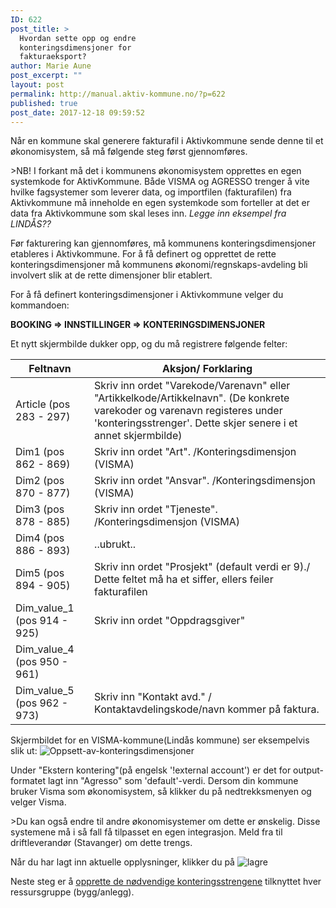 ```yaml
---
ID: 622
post_title: >
  Hvordan sette opp og endre
  konteringsdimensjoner for
  fakturaeksport?
author: Marie Aune
post_excerpt: ""
layout: post
permalink: http://manual.aktiv-kommune.no/?p=622
published: true
post_date: 2017-12-18 09:59:52
---
```

Når en kommune skal generere fakturafil i Aktivkommune sende denne til et økonomisystem, så må følgende steg først gjennomføres.

&gt;NB! I forkant må det i kommunens økonomisystem opprettes en egen systemkode for AktivKommune. Både VISMA og AGRESSO trenger å vite hvilke fagsystemer som leverer data, og importfilen (fakturafilen) fra Aktivkommune må inneholde en egen systemkode som forteller at det er data fra Aktivkommune som skal leses inn. <em>Legge inn eksempel fra LINDÅS??</em>

Før fakturering kan gjennomføres, må kommunens konteringsdimensjoner etableres i Aktivkommune. For å få definert og opprettet de rette konteringsdimensjoner må kommunens økonomi/regnskaps-avdeling bli involvert slik at de rette dimensjoner blir etablert.

For å få definert konteringsdimensjoner i Aktivkommune velger du kommandoen:

<strong>BOOKING =&gt; INNSTILLINGER =&gt; KONTERINGSDIMENSJONER</strong>

Et nytt skjermbilde dukker opp, og du må registrere følgende felter:

Feltnavn | Aksjon/ Forklaring
-----------------------------------|---------------------------------------------------
Article (pos 283 - 297)|Skriv inn ordet "Varekode/Varenavn" eller "Artikkelkode/Artikkelnavn". (De konkrete varekoder og varenavn registeres under 'konteringsstrenger'. Dette skjer senere i et annet skjermbilde)
Dim1 (pos 862 - 869)|Skriv inn ordet "Art". /Konteringsdimensjon (VISMA)
Dim2 (pos 870 - 877)|Skriv inn ordet "Ansvar". /Konteringsdimensjon (VISMA)
Dim3 (pos 878 - 885)|Skriv inn ordet "Tjeneste". /Konteringsdimensjon (VISMA)
Dim4 (pos 886 - 893)|..ubrukt..
Dim5 (pos 894 - 905)|Skriv inn ordet "Prosjekt" (default verdi er 9)./ Dette feltet må ha et siffer, ellers feiler fakturafilen
Dim_value_1 (pos 914 - 925)|Skriv inn ordet "Oppdragsgiver"
Dim_value_4 (pos 950 - 961)|
Dim_value_5 (pos 962 - 973)|Skriv inn "Kontakt avd." / Kontaktavdelingskode/navn kommer på faktura.

Skjermbildet for en VISMA-kommune(Lindås kommune) ser eksempelvis slik ut:
![Oppsett-av-konteringsdimensjoner](http://manual.aktiv-kommune.no/wp-content/uploads/2018/06/Oppsett-av-konteringsdimensjoner.png)

Under "Ekstern kontering"(på engelsk '!external account') er det for output-formatet lagt inn "Agresso" som 'default'-verdi. Dersom din kommune bruker Visma som økonomisystem, så klikker du på nedtrekksmenyen og velger Visma.

&gt;Du kan også endre til andre økonomisystemer om dette er ønskelig. Disse systemene må i så fall få tilpasset en egen integrasjon. Meld fra til driftleverandør (Stavanger) om dette trengs.

Når du har lagt inn aktuelle opplysninger, klikker du på
![lagre](http://manual.aktiv-kommune.no/wp-content/uploads/2017/12/lagre.png)

Neste steg er å <a href="http://manual.aktiv-kommune.no/?p=622">opprette de nødvendige konteringsstrengene</a> tilknyttet hver ressursgruppe (bygg/anlegg).